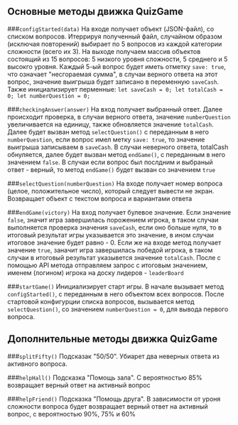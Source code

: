 ## Основные методы движка QuizGame

###```configStarted(data)``` 
На входе получает объект (JSON-файл), со списком вопросов. Итеррируя полученный файл, случайном образом (исключая повторений) выбирает по 5 вопросов из каждой категории сложности (всего их 3). 
На выходе получаем массив объектов состоящий из 15 вопросов: 5 низкого уровня сложности, 5 среднего и 5 высокго уровня. 
Каждый 5-ый вопрос будет иметь отметку ```save: true```, что означает "несгораемая сумма", в случаи верного ответа на этот вопрос, значение выигрыша будет записано в переменную ```saveCash```. Также инициализирует перменные: ```let saveCash = 0; let totalCash = 0; let numberQuestion = 0;```

###```checkingAnswer(answer)``` 
На вход получает выбранный ответ. 
Далее происходит проверка, в случаи верного ответа, значение ```numberQuestion``` увеличивается на единицу, также обновляется значение ```totalCash```. 
Далее будет вызван метод ```selectQuestion()``` с переданным в него ```numberQuestion```, если вопрос имел метку ```save: true```, то значение выигрыша записываем в ```saveCash```. 
В случаи неверного ответа, totalCash обнуляется, далее будет вызван метод ```endGame()```, с переданным в него значением ```false```. В случаи если вопрос был послдним и выбраный ответ - верный, то метод ```endGame()``` будет вызван со значением ```true```

###```selectQuestion(numberQuestion)``` 
На входе получает номер вопроса (целое, положительное число), который следует вывести не экран. 
Возвращает объект с текстом вопроса и вариантами ответа

###```endGame(victory)``` 
На вход получает булевое значение. 
Если значение ```false```, значит игра завершилась порожением игрока, в таком случаи выполняется проверка значения ```saveCash```, если оно больше нуля, то в итоговый результат игры указывается это значение, в ином случаи итоговое значение будет равно - 0. 
Если же на входе метод получает значение ```true```, заначит игра завершилась победой игрока, в таком случаи в итоговый результат указывется значение ```totalCash```. После с помощью API метода отправляем запрос с итоговым значением, именем (логином) игрока на доску лидеров - ```leaderBoard```

###```startGame()```
Инициализирует старт игры. 
В начале вызывает метод ```configStarted()```, с переданным в него объектом всех вопросов. 
После стартовой конфигурции списка вопросов, вызывается метод ```selectQuestion()```, со значением ```numberQuestion = 0```, для вывода первого вопроса.

## Дополнительные методы движка QuizGame

###```splitFifty()```
Подсказак "50/50". Убиарет два неверных ответа из активного вопроса.

###```helpHall()```
Подсказка "Помощь зала". С вероятностью 85% возвращает верный ответ на активный вопрос

###```helpFriend()```
Подсказка "Помощь друга". В зависимости от уроня сложности вопроса будет возвращает верный ответ на активный вопрос, с вероятностью 90%, 75% и 60%

